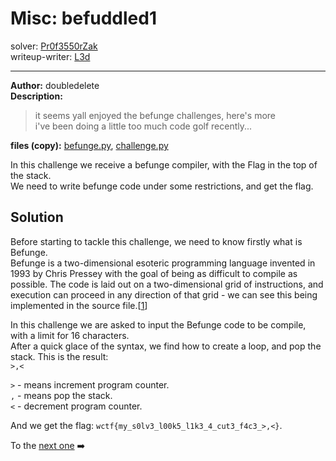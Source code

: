 
# Misc: befuddled1
solver: [Pr0f3550rZak](https://github.com/Pr0f3550rZak)  
writeup-writer: [L3d](https://github.com/imL3d)   
___
**Author:** doubledelete  
**Description:**
> it seems yall enjoyed the befunge challenges, here's more  
> i've been doing a little too much code golf recently...  

**files (copy):** [befunge.py](files/befunge.py), [challenge.py](files/challenge.py)  

In this challenge we receive a befunge compiler, with the Flag in the top of the stack.  
We need to write befunge code under some restrictions, and get the flag.   

## Solution

Before starting to tackle this challenge, we need to know firstly what is Befunge.  
Befunge is a two-dimensional esoteric programming language invented in 1993 by Chris Pressey with the goal of being as difficult to compile as possible. The code is laid out on a two-dimensional grid of instructions, and execution can proceed in any direction of that grid - we can see this being implemented in the source file.[[1](https://esolangs.org/wiki/Befunge)]  
  
In this challenge we are asked to input the Befunge code to be compile, with a limit for 16 characters.  
After a quick glace of the syntax, we find how to create a loop, and pop the stack. This is the result:  
`>,<`  

`>` - means increment program counter.  
`,` - means pop the stack.  
`<` - decrement program counter.  
  
And we get the flag: `wctf{my_s0lv3_l00k5_l1k3_4_cut3_f4c3_>,<}`.  
  
To the [next one](https://github.com/C0d3-Bre4k3rs/WolvCTF2024-Writeups/tree/main/befuddled2) ➡️
